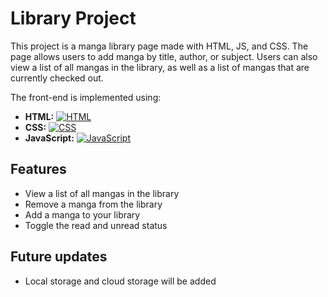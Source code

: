 # Library Project

This project is a manga library page made with HTML, JS, and CSS. The page allows users to add manga by title, 
author, or subject. Users can also view a list of all mangas in the library, as well as a list of mangas that are currently checked out.

The front-end is implemented using:

* **HTML:** [![HTML](https://img.shields.io/badge/HTML-5.2-blue.svg)](https://developer.mozilla.org/en-US/docs/Web/HTML)
* **CSS:** [![CSS](https://img.shields.io/badge/CSS-3.0-blue.svg)](https://www.w3.org/TR/css3-syntax/)
* **JavaScript:** [![JavaScript](https://img.shields.io/badge/JavaScript-ES6-blue.svg)](https://developer.mozilla.org/en-US/docs/Web/JavaScript)

## Features

* View a list of all mangas in the library
* Remove a manga from the library
* Add a manga to your library
* Toggle the read and unread status

## Future updates

* Local storage and cloud storage will be added
